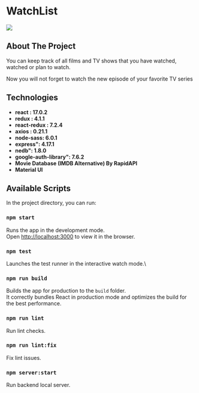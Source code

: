 # WatchList

![](gif/rkbqCHoObe.gif)

## About The Project

You can keep track of all films and TV shows that you have watched, watched or plan to watch.

Now you will not forget to watch the new episode of your favorite TV series
## Technologies
* **react : 17.0.2**
* **redux : 4.1.1**
* **react-redux : 7.2.4**
* **axios : 0.21.1**
* **node-sass: 6.0.1**
* **express": 4.17.1**
* **nedb": 1.8.0**
* **google-auth-library": 7.6.2**
* **Movie Database (IMDB Alternative) By RapidAPI**
* **Material UI**

## Available Scripts

In the project directory, you can run:

### `npm start`

Runs the app in the development mode.\
Open [http://localhost:3000](http://localhost:3000) to view it in the browser.

### `npm test`

Launches the test runner in the interactive watch mode.\

### `npm run build`

Builds the app for production to the `build` folder.\
It correctly bundles React in production mode and optimizes the build for the best performance.


### `npm run lint `

Run lint checks.

### `npm run lint:fix`

Fix lint issues.

### `npm server:start`
Run backend local server.

